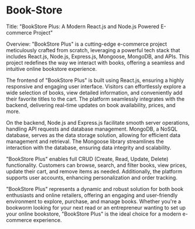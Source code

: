 # Book-Store
Title: "BookStore Plus: A Modern React.js and Node.js Powered E-commerce Project"

Overview:
"BookStore Plus" is a cutting-edge e-commerce project meticulously crafted from scratch, leveraging a powerful tech stack that includes React.js, Node.js, Express.js, Mongoose, MongoDB, and APIs. This project redefines the way we interact with books, offering a seamless and intuitive online bookstore experience.

The frontend of "BookStore Plus" is built using React.js, ensuring a highly responsive and engaging user interface. Visitors can effortlessly explore a wide selection of books, view detailed information, and conveniently add their favorite titles to the cart. The platform seamlessly integrates with the backend, delivering real-time updates on book availability, prices, and more.

On the backend, Node.js and Express.js facilitate smooth server operations, handling API requests and database management. MongoDB, a NoSQL database, serves as the data storage solution, allowing for efficient data management and retrieval. The Mongoose library streamlines the interaction with the database, ensuring data integrity and scalability.

"BookStore Plus" enables full CRUD (Create, Read, Update, Delete) functionality. Customers can browse, search, and filter books, view prices, update their cart, and remove items as needed. Additionally, the platform supports user accounts, enhancing personalization and order tracking.

"BookStore Plus" represents a dynamic and robust solution for both book enthusiasts and online retailers, offering an engaging and user-friendly environment to explore, purchase, and manage books. Whether you're a bookworm looking for your next read or an entrepreneur wanting to set up your online bookstore, "BookStore Plus" is the ideal choice for a modern e-commerce experience.
